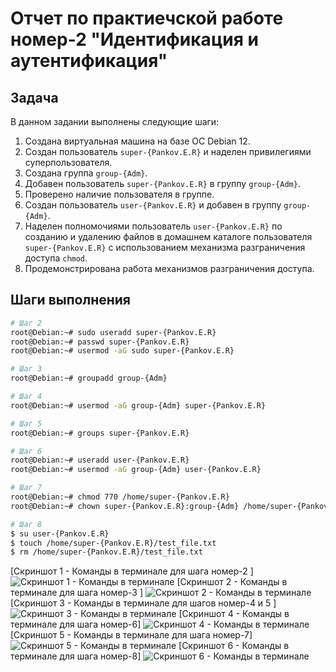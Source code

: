 # Отчет по практиечской работе номер-2 "Идентификация и аутентификация"

## Задача

В данном задании выполнены следующие шаги:

1. Создана виртуальная машина на базе ОС Debian 12.
2. Создан пользователь `super-{Pankov.E.R}` и наделен привилегиями суперпользователя.
3. Создана группа `group-{Adm}`.
4. Добавен пользователь `super-{Pankov.E.R}` в группу `group-{Adm}`.
5. Проверено наличие пользователя в группе.
6. Создан пользователь `user-{Pankov.E.R}` и добавен в группу `group-{Adm}`.
7. Наделен полномочиями пользователь `user-{Pankov.E.R}` по созданию и удалению файлов в домашнем каталоге пользователя `super-{Pankov.E.R}` с использованием механизма разграничения доступа `chmod`.
8. Продемонстрирована работа механизмов разграничения доступа.

## Шаги выполнения

```bash
# Шаг 2
root@Debian:~# sudo useradd super-{Pankov.E.R}
root@Debian:~# passwd super-{Pankov.E.R}
root@Debian:~# usermod -aG sudo super-{Pankov.E.R}

# Шаг 3
root@Debian:~# groupadd group-{Adm}

# Шаг 4
root@Debian:~# usermod -aG group-{Adm} super-{Pankov.E.R}

# Шаг 5
root@Debian:~# groups super-{Pankov.E.R}

# Шаг 6
root@Debian:~# useradd user-{Pankov.E.R}
root@Debian:~# usermod -aG group-{Adm} user-{Pankov.E.R}

# Шаг 7
root@Debian:~# chmod 770 /home/super-{Pankov.E.R}
root@Debian:~# chown super-{Pankov.E.R}:group-{Adm} /home/super-{Pankov.E.R}

# Шаг 8
$ su user-{Pankov.E.R}
$ touch /home/super-{Pankov.E.R}/test_file.txt
$ rm /home/super-{Pankov.E.R}/test_file.txt

```


[Скриншот 1 - Команды в терминале для шага номер-2 ]
![Скриншот 1 - Команды в терминале ](https://i.imgur.com/qo81Qcv.png)
[Скриншот 2 - Команды в терминале для шага номер-3 ]
![Скриншот 2 - Команды в терминале ](https://i.imgur.com/JSaxrxt.png)
[Скриншот 3 - Команды в терминале для шагов номер-4 и 5 ]
![Скриншот 3 - Команды в терминале ](https://i.imgur.com/McHHhLA.png)
[Скриншот 4 - Команды в терминале для шага номер-6]
![Скриншот 4 - Команды в терминале ](https://i.imgur.com/JSqseCt.png)
[Скриншот 5 - Команды в терминале для шага номер-7]
![Скриншот 5 - Команды в терминале ](https://i.imgur.com/4IfxE0c.png)
[Скриншот 6 - Команды в терминале для шага номер-8]
![Скриншот 6 - Команды в терминале ](https://i.imgur.com/eawYfDR.png)
